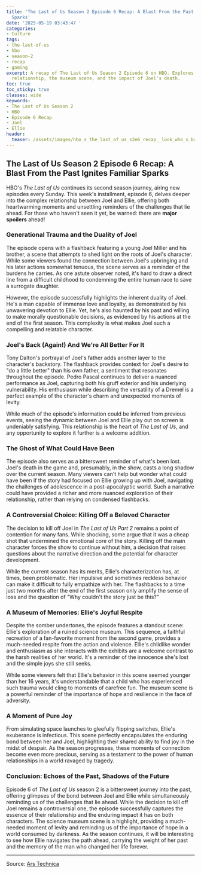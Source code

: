 ```yaml
---
title: 'The Last of Us Season 2 Episode 6 Recap: A Blast From the Past Ignites Familiar
  Sparks'
date: '2025-05-19 03:43:47 '
categories:
- Culture
tags:
- the-last-of-us
- hbo
- season-2
- recap
- gaming
excerpt: A recap of The Last of Us Season 2 Episode 6 on HBO. Explores Joel and Ellie's
  relationship, the museum scene, and the impact of Joel's death.
toc: true
toc_sticky: true
classes: wide
keywords:
- The Last of Us Season 2
- HBO
- Episode 6 Recap
- Joel
- Ellie
header:
  teaser: /assets/images/hbo_s_the_last_of_us_s2e6_recap__look_who_s_back__20250519034347.jpg
---
```


## The Last of Us Season 2 Episode 6 Recap: A Blast From the Past Ignites Familiar Sparks

HBO's *The Last of Us* continues its second season journey, airing new episodes every Sunday. This week's installment, episode 6, delves deeper into the complex relationship between Joel and Ellie, offering both heartwarming moments and unsettling reminders of the challenges that lie ahead. For those who haven't seen it yet, be warned: there are **major spoilers** ahead!

### Generational Trauma and the Duality of Joel

The episode opens with a flashback featuring a young Joel Miller and his brother, a scene that attempts to shed light on the roots of Joel's character. While some viewers found the connection between Joel's upbringing and his later actions somewhat tenuous, the scene serves as a reminder of the burdens he carries. As one astute observer noted, it's hard to draw a direct line from a difficult childhood to condemning the entire human race to save a surrogate daughter.

However, the episode successfully highlights the inherent duality of Joel. He's a man capable of immense love and loyalty, as demonstrated by his unwavering devotion to Ellie. Yet, he's also haunted by his past and willing to make morally questionable decisions, as evidenced by his actions at the end of the first season. This complexity is what makes Joel such a compelling and relatable character.

### Joel's Back (Again!) And We're All Better For It

Tony Dalton's portrayal of Joel's father adds another layer to the character's backstory. The flashback provides context for Joel's desire to "do a little better" than his own father, a sentiment that resonates throughout the episode. Pedro Pascal continues to deliver a nuanced performance as Joel, capturing both his gruff exterior and his underlying vulnerability. His enthusiasm while describing the versatility of a Dremel is a perfect example of the character's charm and unexpected moments of levity.

While much of the episode's information could be inferred from previous events, seeing the dynamic between Joel and Ellie play out on screen is undeniably satisfying. This relationship is the heart of *The Last of Us*, and any opportunity to explore it further is a welcome addition.

### The Ghost of What Could Have Been

The episode also serves as a bittersweet reminder of what's been lost. Joel's death in the game and, presumably, in the show, casts a long shadow over the current season. Many viewers can't help but wonder what could have been if the story had focused on Ellie growing up with Joel, navigating the challenges of adolescence in a post-apocalyptic world. Such a narrative could have provided a richer and more nuanced exploration of their relationship, rather than relying on condensed flashbacks.

### A Controversial Choice: Killing Off a Beloved Character

The decision to kill off Joel in *The Last of Us Part 2* remains a point of contention for many fans. While shocking, some argue that it was a cheap shot that undermined the emotional core of the story. Killing off the main character forces the show to continue without him, a decision that raises questions about the narrative direction and the potential for character development.

While the current season has its merits, Ellie's characterization has, at times, been problematic. Her impulsive and sometimes reckless behavior can make it difficult to fully empathize with her. The flashbacks to a time just two months after the end of the first season only amplify the sense of loss and the question of "Why couldn't the story just be this?"

### A Museum of Memories: Ellie's Joyful Respite

Despite the somber undertones, the episode features a standout scene: Ellie's exploration of a ruined science museum. This sequence, a faithful recreation of a fan-favorite moment from the second game, provides a much-needed respite from the action and violence. Ellie's childlike wonder and enthusiasm as she interacts with the exhibits are a welcome contrast to the harsh realities of her world. It's a reminder of the innocence she's lost and the simple joys she still seeks.

While some viewers felt that Ellie's behavior in this scene seemed younger than her 16 years, it's understandable that a child who has experienced such trauma would cling to moments of carefree fun. The museum scene is a powerful reminder of the importance of hope and resilience in the face of adversity.

### A Moment of Pure Joy

From simulating space launches to gleefully flipping switches, Ellie's exuberance is infectious. This scene perfectly encapsulates the enduring bond between her and Joel, highlighting their shared ability to find joy in the midst of despair. As the season progresses, these moments of connection become even more precious, serving as a testament to the power of human relationships in a world ravaged by tragedy.

### Conclusion: Echoes of the Past, Shadows of the Future

Episode 6 of *The Last of Us* season 2 is a bittersweet journey into the past, offering glimpses of the bond between Joel and Ellie while simultaneously reminding us of the challenges that lie ahead. While the decision to kill off Joel remains a controversial one, the episode successfully captures the essence of their relationship and the enduring impact it has on both characters. The science museum scene is a highlight, providing a much-needed moment of levity and reminding us of the importance of hope in a world consumed by darkness. As the season continues, it will be interesting to see how Ellie navigates the path ahead, carrying the weight of her past and the memory of the man who changed her life forever.


---

Source: [Ars Technica ](https://arstechnica.com/culture/2025/05/hbos-the-last-of-us-s2e6-recap-look-whos-back/)